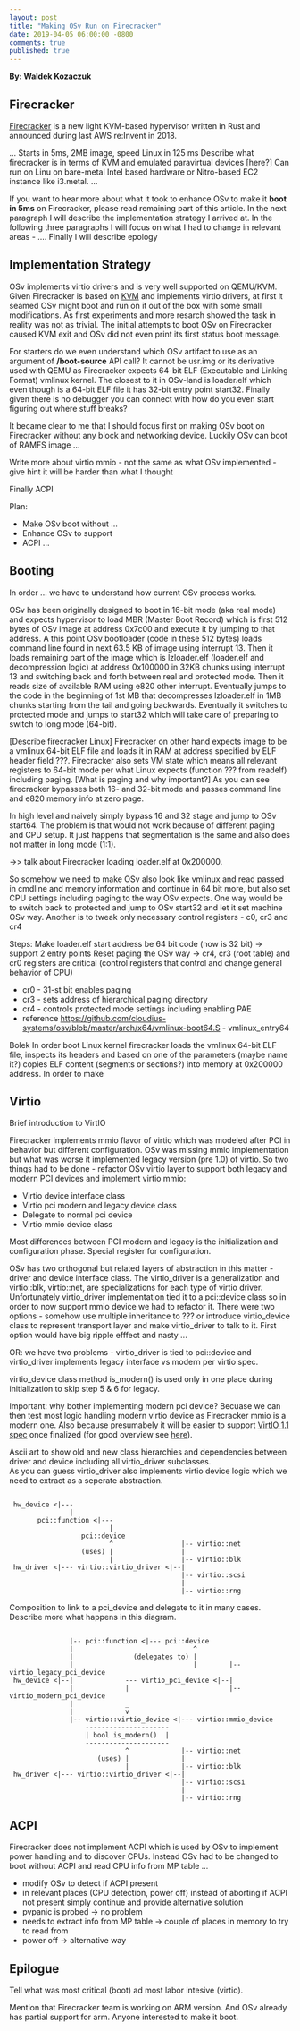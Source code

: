 ```yaml
---
layout: post
title: "Making OSv Run on Firecracker"
date: 2019-04-05 06:00:00 -0800
comments: true
published: true
---
```


**By: Waldek Kozaczuk**

## Firecracker

[Firecracker](https://firecracker-microvm.github.io/) is a new light KVM-based hypervisor written in Rust and announced during last AWS re:Invent in 2018.

...
Starts in 5ms, 2MB image, speed Linux in 125 ms
Describe what firecracker is in terms of KVM and emulated paravirtual devices [here?]
Can run on Linu on bare-metal Intel based hardware or Nitro-based EC2 instance like i3.metal.
...

If you want to hear more about what it took to enhance OSv to make it **boot in 5ms** on Firecracker, please read remaining part of this article. In the next paragraph I will describe the implementation strategy I arrived at. In the following three paragraphs I will focus on what I had to change in relevant areas - .... Finally I will describe epology

## Implementation Strategy

OSv implements virtio drivers and is very well supported on QEMU/KVM. Given Firecracker is based on [KVM](https://www.kernel.org/doc/ols/2007/ols2007v1-pages-225-230.pdf) and implements virtio drivers, at first it seamed OSv might boot and run on it out of the box with some small modifications. As first experiments and more resarch showed the task in reality was not as trivial. The initial attempts to boot OSv on Firecracker caused KVM exit and OSv did not even print its first status boot message.

For starters do we even understand which OSv artifact to use as an argument of  **/boot-source** API call? It cannot be usr.img or its derivative used with QEMU as Firecracker expects 64-bit ELF (Executable and Linking Format) vmlinux kernel. The closest to it in OSv-land is loader.elf which even though is a 64-bit ELF file it has 32-bit entry point start32. Finally given there is no debugger you can connect with how do you even start figuring out where stuff breaks?

It became clear to me that I should focus first on making OSv boot on Firecracker without any block and networking device. Luckily OSv can boot of RAMFS image ... 

Write more about virtio mmio - not the same as what OSv implemented - give hint it will be harder than what I thought

Finally ACPI

Plan:
* Make OSv boot without ...
* Enhance OSv to support 
* ACPI ...

## Booting

In order ... we have to understand how current OSv process works.

OSv has been originally designed to boot in 16-bit mode (aka real mode) and expects hypervisor to load MBR (Master Boot Record) which is first 512 bytes of OSv image at address 0x7c00 and execute it by jumping to that address. A this point OSv bootloader (code in these 512 bytes) loads command line found in next 63.5 KB of image using interrupt 13. Then it loads remaining part of the image which is lzloader.elf (loader.elf and decompression logic) at address 0x100000 in 32KB chunks using interrupt 13 and switching back and forth between real and protected mode. Then it reads size of available RAM using e820 other interrupt. Eventually jumps to the code in the beginning of 1st MB that decompresses lzloader.elf in 1MB chunks starting from the tail and going backwards. Eventually it switches to protected mode and jumps to start32 which will take care of preparing to switch to long mode (64-bit).

[Describe firecracker Linux]
Firecracker on other hand expects image to be a vmlinux 64-bit ELF file and loads it in RAM at address specified by ELF header field ???. Firecracker also sets VM state which means all relevant registers to 64-bit mode per what Linux expects (function ??? from readelf) including paging. [What is paging and why important?] As you can see firecracker bypasses both 16- and 32-bit mode and passes command line and e820 memory info at zero page. 

In high level and naively simply bypass 16 and 32 stage and jump to OSv start64. The problem is that would not work because of different paging and CPU setup. It just happens that segmentation is the same and also does not matter in long mode (1:1).

->> talk about Firecracker loading loader.elf at 0x200000. 
 
So somehow we need to make OSv also look like vmlinux and read passed in cmdline and memory information and continue in 64 bit more, but also set CPU settings including paging to the way OSv expects. One way would be to switch back to protected and jump to OSv start32 and let it set machine OSv way. Another is to tweak only necessary control registers - c0, cr3 and cr4

Steps:
Make loader.elf start address be 64 bit code (now is 32 bit) -> support 2 entry points
Reset paging the OSv way -> cr4, cr3 (root table) and cr0 registers are critical (control registers that control and change general behavior of CPU)
* cr0 - 31-st bit enables paging 
* cr3 - sets address of hierarchical paging directory
* cr4 - controls protected mode settings including enabling PAE
* reference https://github.com/cloudius-systems/osv/blob/master/arch/x64/vmlinux-boot64.S - vmlinux_entry64

Bolek
In order boot Linux kernel firecracker loads the vmlinux 64-bit ELF file, inspects its headers and based on one of the parameters (maybe name it?) copies ELF content (segments or sections?) into memory at 0x200000 address. In order to make 

## Virtio
Brief introduction to VirtIO

Firecracker implements mmio flavor of virtio which was modeled after PCI in behavior but different configuration. OSv was missing mmio implementation but what was worse it implemented legacy version (pre 1.0) of virtio. So two things had to be done - refactor OSv virtio layer to support both legacy and modern PCI devices and implement virtio mmio:
* Virtio device interface class
* Virtio pci modern and legacy device class
* Delegate to normal pci device
* Virtio mmio device class

Most differences between PCI modern and legacy is the initialization and configuration phase. Special register for configuration.

OSv has two orthogonal but related layers of abstraction in this matter - driver and device interface class. The virtio_driver is a generalization and virtio::blk, virtio::net,  are specializations for each type of virtio driver. Unfortunately virtio_driver implementation tied it to a pci::device class so in order to now support mmio device we had to refactor it. There were two options - somehow use multiple inheritance to ??? or introduce virtio_device class to represent transport layer and make virtio_driver to talk to it. First option would have big ripple efffect and nasty ...

OR: we have two problems - virtio_driver is tied to pci::device and virtio_driver implements legacy interface vs modern per virtio spec. 

virtio_device class method is_modern() is used only in one place during initialization to skip step 5 & 6 for legacy.

Important: why bother implementing modern pci device? Becuase we can then test most logic handling modern virtio device as Firecracker mmio is a modern one. Also because presumabely it will be easier to support [VirtIO 1.1 spec](https://docs.oasis-open.org/virtio/virtio/v1.1/csprd01/virtio-v1.1-csprd01.html) once finalized (for good overview see [here](https://archive.fosdem.org/2018/schedule/event/virtio/attachments/slides/2167/export/events/attachments/virtio/slides/2167/fosdem_virtio1_1.pdf)).

Ascii art to show old and new class hierarchies and dependencies between driver and device including all virtio_driver subclasses.  
As you can guess virtio_driver also implements virtio device logic which we need to extract as a seperate abstraction.
```

 hw_device <|---
               | 
       pci::function <|--- 
                         |
                  pci::device
                         ^                 |-- virtio::net
                  (uses) |                 |
                         |                 |-- virtio::blk
 hw_driver <|--- virtio::virtio_driver <|--|
                                           |-- virtio::scsi
                                           |
                                           |-- virtio::rng

```

Composition to link to a pci_device and delegate to it in many cases. 
Describe more what happens in this diagram.
```

               |-- pci::function <|--- pci::device
               |                              ^
               |               (delegates to) |
               |                              |        |-- virtio_legacy_pci_device
 hw_device <|--|             --- virtio_pci_device <|--|
               |             |                         |-- virtio_modern_pci_device
               |             _ 
               |             v
               |-- virtio::virtio_device <|--- virtio::mmio_device
                   ---------------------
                   | bool is_modern()  |
                   ---------------------
                             ^             |-- virtio::net
                      (uses) |             |
                             |             |-- virtio::blk
 hw_driver <|--- virtio::virtio_driver <|--|
                                           |-- virtio::scsi
                                           |
                                           |-- virtio::rng

```

## ACPI

Firecracker does not implement ACPI which is used by OSv to implement power handling and to discover CPUs. Instead OSv had to be changed to boot without ACPI and read CPU info from MP table … 
* modify OSv to detect if ACPI present
* in relevant places (CPU detection, power off) instead of aborting if ACPI not present simply continue and provide alternative solution
* pvpanic is probed -> no problem
* needs to extract info from MP table -> couple of places in memory to try to read from
* power off -> alternative way

## Epilogue 

Tell what was most critical (boot) ad most labor intesive (virtio).

Mention that Firecracker team is working on ARM version. And OSv already has partial support for arm. Anyone interested to make it boot.